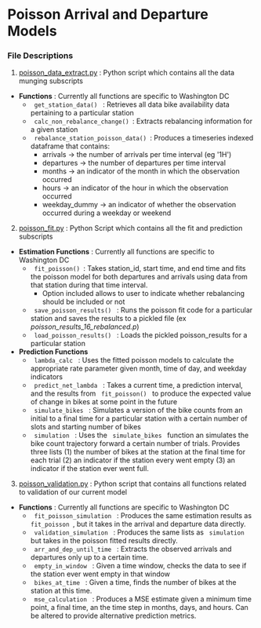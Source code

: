# Poisson Arrival and Departure Models

### File Descriptions

1. [poisson_data_extract.py](./poisson_data_extract.py) : Python script which contains all the data munging subscripts <br>
  * __Functions__ : Currently all functions are specific to Washington DC
     * <code> get\_station\_data() </code> : Retrieves all data bike availability data pertaining to a particular station
     * <code> calc_non_rebalance_change() </code>: Extracts rebalancing information for a given station
     * <code> rebalance_station_poisson_data() </code>: Produces a timeseries indexed dataframe that contains:
         * arrivals -> the number of arrivals per time interval (eg '1H')
         * departures -> the number of departures per time interval
         * months -> an indicator of the month in which the observation occurred
         * hours -> an indicator of the hour in which the observation occurred
         * weekday_dummy -> an indicator of whether the observation occurred during a weekday or weekend

2. [poisson_fit.py](./poisson_fit.py) : Python Script which contains all the fit and prediction subscripts <br>
  * __Estimation Functions__ : Currently all functions are specific to Washington DC
     * <code> fit\_poisson() </code>:  Takes station\_id, start time, and end time and fits the poisson model for both departures and arrivals using data from that station during that time interval.  
         * Option included allows to user to indicate whether rebalancing should be included or not
     * <code> save\_poisson\_results() </code> : Runs the poisson fit code for a particular station and saves the results to a pickled file (ex _poisson\_results\_16\_rebalanced.p_)
     * <code> load\_poisson\_results() </code> : Loads the pickled poisson_results for a particular station
  * __Prediction Functions__ 
     * <code> lambda_calc </code> : Uses the fitted poisson models to calculate the appropriate rate parameter given month, time of day, and weekday indicators
     * <code> predict\_net\_lambda </code> : Takes a current time, a prediction interval, and the results from <code> fit\_poisson() </code> to produce the expected value of change in bikes at some point in the future
     * <code> simulate\_bikes </code> : Simulates a version of the bike counts from an initial to a final time for a particular station with a certain number of slots and starting number of bikes
     * <code> simulation </code> : Uses the <code> simulate\_bikes </code> function an simulates the bike count trajectory forward a certain number of trials.  Provides three lists (1) the number of bikes at the station at the final time for each trial (2) an indicator if the station every went empty (3) an indicator if the station ever went full.
3. [poisson_validation.py](./poisson_validation.py) : Python script that contains all functions related to validation of our current model
  * __Functions__ : Currently all functions are specific to Washington DC
     * <code>  fit\_poisson\_simulation </code> :  Produces the same estimation results as <code> fit\_poisson </code>, but it takes in the arrival and departure data directly.
     * <code> validation\_simulation </code> : Produces the same lists as <code> simulation </code> but takes in the poisson fitted results directly.
     * <code> arr\_and\_dep\_until\_time </code> : Extracts the observed arrivals and departures only up to a certain time.
     * <code> empty\_in\_window </code> :  Given a time window, checks the data to see if the station ever went empty in that window
     * <code> bikes\_at\_time </code> :  Given a time, finds the number of bikes at the station at this time.
     * <code> mse\_calculation </code> : Produces a MSE estimate given a minimum time point, a final time, an the time step in months, days, and hours.  Can be altered to provide alternative prediction metrics.

